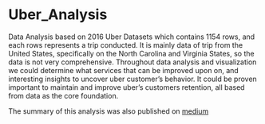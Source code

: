 # Uber_Analysis
Data Analysis based on 2016 Uber Datasets which contains 1154 rows, and each rows represents a trip conducted. It is mainly data of trip from the United States, specifically on the North Carolina and Virginia States, so the data is not very comprehensive. Throughout data analysis and visualization we could determine what services that can be improved upon on, and interesting insights to uncover uber customer’s behavior. It could be proven important to maintain and improve uber’s customers retention, all based from data as the core foundation.

The summary of this analysis was also published on [medium](https://medium.com/@chrisayudha08/behind-the-numbers-uncovering-uber-statistics-9b8889aa32e3)
